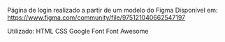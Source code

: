 Página de login realizado a partir de um modelo do Figma
Disponível em: https://www.figma.com/community/file/975121040662547197

Utilizado:
HTML
CSS
Google Font
Font Awesome